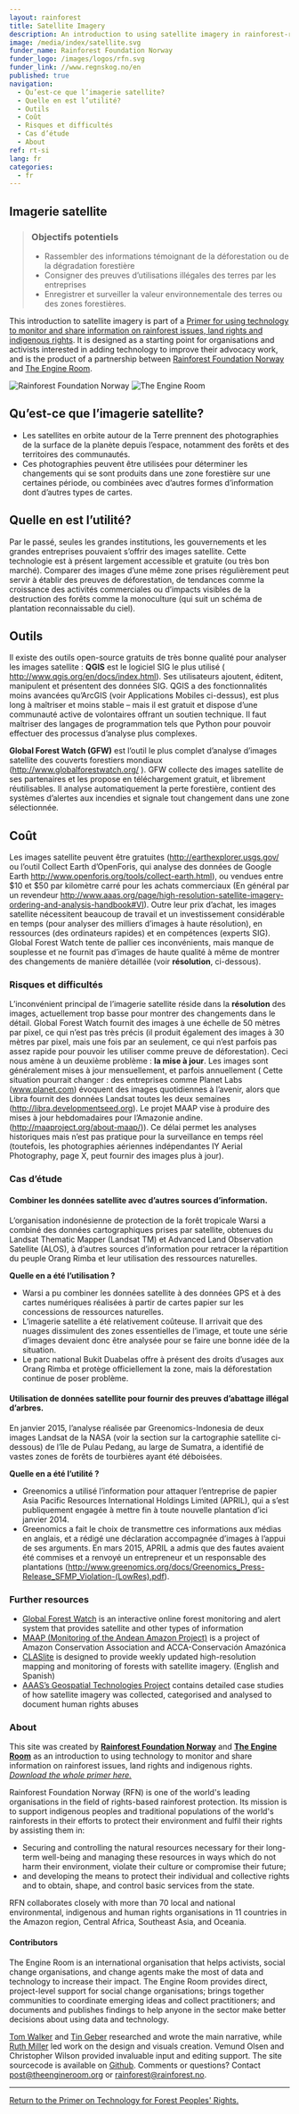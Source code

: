 ```yaml
---
layout: rainforest
title: Satellite Imagery
description: An introduction to using satellite imagery in rainforest-related projects for analysing change over time in a forest area, or generating evidence of deforestation, trends like increased commercial activity, or visible results of forest degradation.<p>Part of the <a href="/rainforest-tech">Rainforest Technology</a> report.</p>
image: /media/index/satellite.svg
funder_name: Rainforest Foundation Norway
funder_logo: /images/logos/rfn.svg
funder_link: //www.regnskog.no/en
published: true
navigation:
  - Qu’est-ce que l’imagerie satellite?
  - Quelle en est l’utilité?
  - Outils
  - Coût
  - Risques et difficultés
  - Cas d’étude
  - About
ref: rt-si
lang: fr
categories:
  - fr
---
```


## Imagerie satellite

> ### Objectifs potentiels
> * Rassembler des informations témoignant de la déforestation ou de la dégradation forestière
> * Consigner des preuves d’utilisations illégales des terres par les entreprises   
> * Enregistrer et surveiller la valeur environnementale des terres ou des zones forestières.

This introduction to satellite imagery is part of a [Primer for using technology to monitor and share information on rainforest issues, land rights and indigenous rights](/rainforest-tech). It is designed as a starting point for organisations and activists interested in adding technology to improve their advocacy work, and is the product of a partnership between [Rainforest Foundation Norway](http://www.regnskog.no/en/) and [The Engine Room](https://theengineroom.org).

![Rainforest Foundation Norway](/images/logos/rfn-dark.svg) ![The Engine Room](/images/logos/engineroom-dark.png)

## Qu’est-ce que l’imagerie satellite?

* Les satellites en orbite autour de la Terre prennent des photographies de la surface de la planète depuis l’espace, notamment des forêts et des territoires des communautés.  
* Ces photographies peuvent être utilisées pour déterminer les changements qui se sont produits dans une zone forestière sur une certaines période, ou combinées avec d’autres formes d’information dont d’autres types de cartes.

## Quelle en est l’utilité?
Par le passé, seules les grandes institutions, les gouvernements et les grandes entreprises pouvaient s’offrir des images satellite. Cette technologie est à présent largement accessible et gratuite (ou très bon marché). Comparer des images d’une même zone prises régulièrement peut servir à établir des preuves de déforestation, de tendances comme la croissance des activités commerciales ou d’impacts visibles de la destruction des forêts comme la monoculture (qui suit un schéma de plantation reconnaissable du ciel).

## Outils
Il existe des outils open-source gratuits de très bonne qualité pour analyser les images satellite : **QGIS** est le logiciel SIG le plus utilisé ( http://www.qgis.org/en/docs/index.html). Ses utilisateurs ajoutent, éditent, manipulent et présentent des données SIG. QGIS a des fonctionnalités moins avancées qu’ArcGIS (voir Applications Mobiles ci-dessus), est plus long à maîtriser et moins stable – mais il est gratuit et dispose d’une communauté active de volontaires offrant un soutien technique. Il faut maîtriser des langages de programmation tels que Python pour pouvoir effectuer des processus d’analyse plus complexes.

**Global Forest Watch (GFW)** est l’outil le plus complet d’analyse d’images satellite des couverts forestiers mondiaux (http://www.globalforestwatch.org/
). GFW collecte des images satellite de ses partenaires et les propose en téléchargement gratuit, et librement réutilisables. Il analyse automatiquement la perte forestière, contient des systèmes d’alertes aux incendies et signale tout changement dans une zone sélectionnée.

##   Coût
Les images satellite peuvent être gratuites (http://earthexplorer.usgs.gov/ ou l’outil Collect Earth d’OpenForis, qui analyse des données de Google Earth http://www.openforis.org/tools/collect-earth.html), ou vendues entre $10 et $50 par kilomètre carré pour les achats commerciaux (En général par un revendeur http://www.aaas.org/page/high-resolution-satellite-imagery-ordering-and-analysis-handbook#VI). Outre leur prix d’achat, les images satellite nécessitent beaucoup de travail et un investissement considérable en temps (pour analyser des milliers d’images à haute résolution), en ressources (des ordinateurs rapides) et en compétences (experts SIG). Global Forest Watch tente de pallier ces inconvénients, mais manque de souplesse et ne fournit pas d’images de haute qualité à même de montrer des changements de manière détaillée (voir **résolution**, ci-dessous).

### Risques et difficultés
L’inconvénient principal de l’imagerie satellite réside dans la **résolution** des images, actuellement trop basse pour montrer des changements dans le détail. Global Forest Watch fournit des images à une échelle de 50 mètres par pixel, ce qui n’est pas très précis (il produit également des images à 30 mètres par pixel, mais une fois par an seulement, ce qui n’est parfois pas assez rapide pour pouvoir les utiliser comme preuve de déforestation). Ceci nous amène à un deuxième problème : **la mise à jour**. Les images sont généralement mises à jour mensuellement, et parfois annuellement ( Cette situation pourrait changer : des entreprises comme Planet Labs (www.planet.com) évoquent des images quotidiennes à l’avenir, alors que Libra fournit des données Landsat toutes les deux semaines (http://libra.developmentseed.org). Le projet MAAP vise à produire des mises à jour hebdomadaires pour l’Amazonie andine. (http://maaproject.org/about-maap/)). Ce délai permet les analyses historiques mais n’est pas pratique pour la surveillance en temps réel (toutefois, les photographies aériennes indépendantes IY Aerial Photography, page X, peut fournir des images plus à jour).

### Cas d’étude

#### Combiner les données satellite avec d’autres sources d’information.

L’organisation indonésienne de protection de la forêt tropicale Warsi a combiné des données cartographiques prises par satellite, obtenues du Landsat Thematic Mapper (Landsat TM) et Advanced Land Observation Satellite (ALOS), à d’autres sources d’information pour retracer la répartition du peuple Orang Rimba et leur utilisation des ressources naturelles.

**Quelle en a été l’utilisation ?**

* Warsi a pu combiner les données satellite à des données GPS et à des cartes numériques réalisées à partir de cartes papier sur les concessions de ressources naturelles.
* L’imagerie satellite a été relativement coûteuse. Il arrivait que des nuages dissimulent des zones essentielles de l’image, et toute une série d’images devaient donc être analysée pour se faire une bonne idée de la situation.
* Le parc national Bukit Duabelas offre à présent des droits d’usages aux Orang Rimba et protège officiellement la zone, mais la déforestation continue de poser problème.

#### Utilisation de données satellite pour fournir des preuves d’abattage illégal d’arbres.

En janvier 2015, l’analyse réalisée par Greenomics-Indonesia de deux images Landsat de la NASA (voir la section sur la cartographie satellite ci-dessous) de l’île de Pulau Pedang, au large de Sumatra, a identifié de vastes zones de forêts de tourbières ayant été déboisées.

**Quelle en a été l’utilité ?**

* Greenomics a utilisé l’information pour attaquer l’entreprise de papier Asia Pacific Resources International Holdings Limited (APRIL), qui a s’est publiquement engagée à mettre fin à toute nouvelle plantation d’ici janvier 2014.  
* Greenomics a fait le choix de transmettre ces informations aux médias en anglais, et a rédigé une déclaration accompagnée d’images à l’appui de ses arguments. En mars 2015, APRIL a admis que des fautes avaient été commises et a renvoyé un entrepreneur et un responsable des plantations (http://www.greenomics.org/docs/Greenomics_Press-Release_SFMP_Violation-(LowRes).pdf).

### Further resources

* [Global Forest Watch](www.globalforestwatch.org) is an interactive online forest monitoring and alert system that provides satellite and other types of information
* [MAAP (Monitoring of the Andean Amazon Project)](http://maaproject.org/about-maap/) is a project of Amazon Conservation Association and ACCA-Conservación Amazónica
* [CLASlite](http://claslite.carnegiescience.edu/en/index.html) is designed to provide weekly updated high-resolution mapping and monitoring of forests with satellite imagery. (English and Spanish)
* [AAAS’s Geospatial Technologies Project](http://www.aaas.org/case-studies) contains detailed case studies of how satellite imagery was collected, categorised and analysed to document human rights abuses

### About

This site was created by __[Rainforest Foundation Norway](www.regnskog.no/en/)__ and __[The Engine Room](//theengineroom.org)__  as an introduction to using technology to monitor and share information on rainforest issues, land rights and indigenous rights. [*Download the whole primer here.*](media/rainforest/Rainforest-tech-primer.pdf)

Rainforest Foundation Norway (RFN) is one of the world's leading organisations in the field of rights-based rainforest protection. Its mission is to support indigenous peoples and traditional populations of the world's rainforests in their efforts to protect their environment and fulfil their rights by assisting them in:

- Securing and controlling the natural resources necessary for their long-term well-being and managing these resources in ways which do not harm their environment, violate their culture or compromise their future;
- and developing the means to protect their individual and collective rights and to obtain, shape, and control basic services from the state.

RFN collaborates closely with more than 70 local and national environmental, indigenous and human rights organisations in 11 countries in the Amazon region, Central Africa, Southeast Asia, and Oceania.

#### Contributors

The Engine Room is an international organisation that helps activists, social change organisations, and change agents make the most of data and technology to increase their impact. The Engine Room provides direct, project-level support for social change organisations; brings together communities to coordinate emerging ideas and collect practitioners; and documents and publishes findings to help anyone in the sector make better decisions about using data and technology.

[Tom Walker](https://www.theengineroom.org/our_team/tom-walker/) and [Tin Geber](https://www.theengineroom.org/our_team/tin-geber/) researched and wrote the main narrative, while [Ruth Miller](http://ruthmiller.net/) led work on the design and visuals creation. Vemund Olsen and Christopher Wilson provided invaluable input and editing support. The site sourcecode is available on [Github](https://github.com/the-engine-room/library/). Comments or questions? Contact [post@theengineroom.org](mailto:post@theengineroom.org) or [rainforest@rainforest.no](rainforest@rainforest.no).

<hr>

[Return to the Primer on Technology for Forest Peoples' Rights.](/rainforest-tech)
